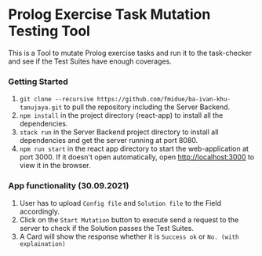 # Prolog Exercise Task Mutation Testing Tool

This is a Tool to mutate Prolog exercise tasks and run it to the task-checker and see if the Test Suites have enough coverages.

### Getting Started

1. `git clone --recursive https://github.com/fmidue/ba-ivan-khu-tanujaya.git` to pull the repository including the Server Backend.
2. `npm install` in the project directory (react-app) to install all the dependencies.
4. `stack run` in the Server Backend project directory to install all dependencies and get the server running at port 8080.
5. `npm run start` in the react app directory to start the web-application at port 3000. If it doesn't open automatically, open [http://localhost:3000](http://localhost:3000) to view it in the browser.


### App functionality (30.09.2021)

1. User has to upload `Config file` and `Solution file` to the Field accordingly.
2. Click on the `Start Mutation` button to execute send a request to the server to check if the Solution passes the Test Suites.
3. A Card will show the response whether it is `Success ok` or `No. (with explaination)`